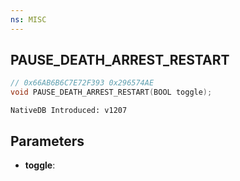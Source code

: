 ```yaml
---
ns: MISC
---
```

## PAUSE_DEATH_ARREST_RESTART

```c
// 0x66AB6B6C7E72F393 0x296574AE
void PAUSE_DEATH_ARREST_RESTART(BOOL toggle);
```

```
NativeDB Introduced: v1207
```

## Parameters
* **toggle**:
